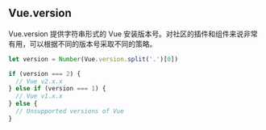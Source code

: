 
## Vue.version
Vue.version 提供字符串形式的 Vue 安装版本号。对社区的插件和组件来说非常有用，可以根据不同的版本号采取不同的策略。

```js
let version = Number(Vue.version.split('.')[0])

if (version === 2) {
  // Vue v2.x.x
} else if (version === 1) {
  // Vue v1.x.x
} else {
  // Unsupported versions of Vue
}
```